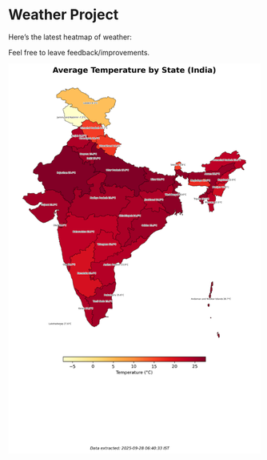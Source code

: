 # Weather Project

Here’s the latest heatmap of weather:

Feel free to leave feedback/improvements.

![India Heatmap](docs/assets/india_heatmap.png?v=D88B0C)
